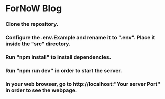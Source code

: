 # ForNoW Blog
### Clone the repository.
### Configure the .env.Example and rename it to ".env". Place it inside the "src" directory.
### Run "npm install" to install dependencies.
### Run "npm run dev" in order to start the server.
### In your web browser, go to http://localhost:"Your server Port" in order to see the webpage.
